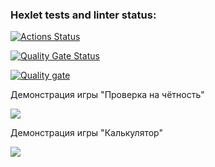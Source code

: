 ### Hexlet tests and linter status:
[![Actions Status](https://github.com/Xomyakkk/java-project-61/actions/workflows/hexlet-check.yml/badge.svg)](https://github.com/Xomyakkk/java-project-61/actions)


[![Quality Gate Status](https://sonarcloud.io/api/project_badges/measure?project=Xomyakkk_java-project-61&metric=alert_status)](https://sonarcloud.io/summary/new_code?id=Xomyakkk_java-project-61)


[![Quality gate](https://sonarcloud.io/api/project_badges/quality_gate?project=Xomyakkk_java-project-61)](https://sonarcloud.io/summary/new_code?id=Xomyakkk_java-project-61)


Демонстрация игры "Проверка на чётность"

<a href="https://asciinema.org/a/4WFCHM4BUlk3b1EwaJMfRN1Nd" target="_blank"><img src="https://asciinema.org/a/4WFCHM4BUlk3b1EwaJMfRN1Nd.svg" /></a>


Демонстрация игры "Калькулятор"

<a href="https://asciinema.org/a/irQCl8l2GvsjpqC0QhmzQXkTm" target="_blank"><img src="https://asciinema.org/a/irQCl8l2GvsjpqC0QhmzQXkTm.svg" /></a>
